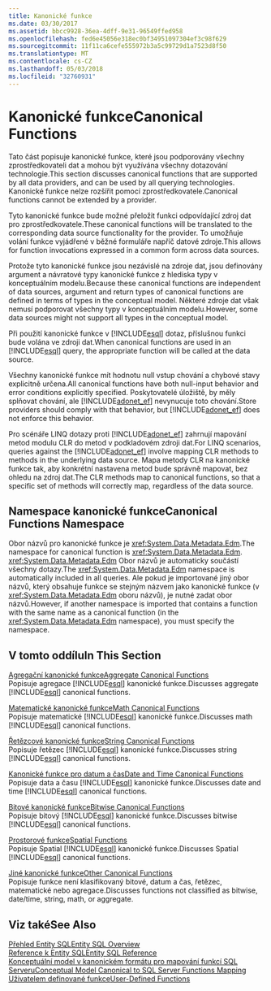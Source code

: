 ```yaml
---
title: Kanonické funkce
ms.date: 03/30/2017
ms.assetid: bbcc9928-36ea-4dff-9e31-96549ffed958
ms.openlocfilehash: fed6e45056e318ec0bf34951097304ef3c98f629
ms.sourcegitcommit: 11f11ca6cefe555972b3a5c99729d1a7523d8f50
ms.translationtype: MT
ms.contentlocale: cs-CZ
ms.lasthandoff: 05/03/2018
ms.locfileid: "32760931"
---
```

# <a name="canonical-functions"></a><span data-ttu-id="b4f02-102">Kanonické funkce</span><span class="sxs-lookup"><span data-stu-id="b4f02-102">Canonical Functions</span></span>
<span data-ttu-id="b4f02-103">Tato část popisuje kanonické funkce, které jsou podporovány všechny zprostředkovateli dat a mohou být využívána všechny dotazování technologie.</span><span class="sxs-lookup"><span data-stu-id="b4f02-103">This section discusses canonical functions that are supported by all data providers, and can be used by all querying technologies.</span></span> <span data-ttu-id="b4f02-104">Kanonické funkce nelze rozšířit pomocí zprostředkovatele.</span><span class="sxs-lookup"><span data-stu-id="b4f02-104">Canonical functions cannot be extended by a provider.</span></span>  
  
 <span data-ttu-id="b4f02-105">Tyto kanonické funkce bude možné přeložit funkci odpovídající zdroj dat pro zprostředkovatele.</span><span class="sxs-lookup"><span data-stu-id="b4f02-105">These canonical functions will be translated to the corresponding data source functionality for the provider.</span></span> <span data-ttu-id="b4f02-106">To umožňuje volání funkce vyjádřené v běžné formuláře napříč datové zdroje.</span><span class="sxs-lookup"><span data-stu-id="b4f02-106">This allows for function invocations expressed in a common form across data sources.</span></span>  
  
 <span data-ttu-id="b4f02-107">Protože tyto kanonické funkce jsou nezávislé na zdroje dat, jsou definovány argument a návratové typy kanonické funkce z hlediska typy v konceptuálním modelu.</span><span class="sxs-lookup"><span data-stu-id="b4f02-107">Because these canonical functions are independent of data sources, argument and return types of canonical functions are defined in terms of types in the conceptual model.</span></span> <span data-ttu-id="b4f02-108">Některé zdroje dat však nemusí podporovat všechny typy v konceptuálním modelu.</span><span class="sxs-lookup"><span data-stu-id="b4f02-108">However, some data sources might not support all types in the conceptual model.</span></span>  
  
 <span data-ttu-id="b4f02-109">Při použití kanonické funkce v [!INCLUDE[esql](../../../../../../includes/esql-md.md)] dotaz, příslušnou funkci bude volána ve zdroji dat.</span><span class="sxs-lookup"><span data-stu-id="b4f02-109">When canonical functions are used in an [!INCLUDE[esql](../../../../../../includes/esql-md.md)] query, the appropriate function will be called at the data source.</span></span>  
  
 <span data-ttu-id="b4f02-110">Všechny kanonické funkce mít hodnotu null vstup chování a chybové stavy explicitně určena.</span><span class="sxs-lookup"><span data-stu-id="b4f02-110">All canonical functions have both null-input behavior and error conditions explicitly specified.</span></span> <span data-ttu-id="b4f02-111">Poskytovatelé úložiště, by měly splňovat chování, ale [!INCLUDE[adonet_ef](../../../../../../includes/adonet-ef-md.md)] nevynucuje toto chování.</span><span class="sxs-lookup"><span data-stu-id="b4f02-111">Store providers should comply with that behavior, but [!INCLUDE[adonet_ef](../../../../../../includes/adonet-ef-md.md)] does not enforce this behavior.</span></span>  
  
 <span data-ttu-id="b4f02-112">Pro scénáře LINQ dotazy proti [!INCLUDE[adonet_ef](../../../../../../includes/adonet-ef-md.md)] zahrnují mapování metod modulu CLR do metod v podkladovém zdroji dat.</span><span class="sxs-lookup"><span data-stu-id="b4f02-112">For LINQ scenarios, queries against the [!INCLUDE[adonet_ef](../../../../../../includes/adonet-ef-md.md)] involve mapping CLR methods to methods in the underlying data source.</span></span> <span data-ttu-id="b4f02-113">Mapa metody CLR na kanonické funkce tak, aby konkrétní nastavena metod bude správně mapovat, bez ohledu na zdroj dat.</span><span class="sxs-lookup"><span data-stu-id="b4f02-113">The CLR methods map to canonical functions, so that a specific set of methods will correctly map, regardless of the data source.</span></span>  
  
## <a name="canonical-functions-namespace"></a><span data-ttu-id="b4f02-114">Namespace kanonické funkce</span><span class="sxs-lookup"><span data-stu-id="b4f02-114">Canonical Functions Namespace</span></span>  
 <span data-ttu-id="b4f02-115">Obor názvů pro kanonické funkce je <xref:System.Data.Metadata.Edm>.</span><span class="sxs-lookup"><span data-stu-id="b4f02-115">The namespace for canonical function is <xref:System.Data.Metadata.Edm>.</span></span> <span data-ttu-id="b4f02-116"><xref:System.Data.Metadata.Edm> Obor názvů je automaticky součástí všechny dotazy.</span><span class="sxs-lookup"><span data-stu-id="b4f02-116">The <xref:System.Data.Metadata.Edm> namespace is automatically included in all queries.</span></span> <span data-ttu-id="b4f02-117">Ale pokud je importované jiný obor názvů, který obsahuje funkce se stejným názvem jako kanonické funkce (v <xref:System.Data.Metadata.Edm> oboru názvů), je nutné zadat obor názvů.</span><span class="sxs-lookup"><span data-stu-id="b4f02-117">However, if another namespace is imported that contains a function with the same name as a canonical function (in the <xref:System.Data.Metadata.Edm> namespace), you must specify the namespace.</span></span>  
  
## <a name="in-this-section"></a><span data-ttu-id="b4f02-118">V tomto oddílu</span><span class="sxs-lookup"><span data-stu-id="b4f02-118">In This Section</span></span>  
 [<span data-ttu-id="b4f02-119">Agregační kanonické funkce</span><span class="sxs-lookup"><span data-stu-id="b4f02-119">Aggregate Canonical Functions</span></span>](../../../../../../docs/framework/data/adonet/ef/language-reference/aggregate-canonical-functions.md)  
 <span data-ttu-id="b4f02-120">Popisuje agregace [!INCLUDE[esql](../../../../../../includes/esql-md.md)] kanonické funkce.</span><span class="sxs-lookup"><span data-stu-id="b4f02-120">Discusses aggregate [!INCLUDE[esql](../../../../../../includes/esql-md.md)] canonical functions.</span></span>  
  
 [<span data-ttu-id="b4f02-121">Matematické kanonické funkce</span><span class="sxs-lookup"><span data-stu-id="b4f02-121">Math Canonical Functions</span></span>](../../../../../../docs/framework/data/adonet/ef/language-reference/math-canonical-functions.md)  
 <span data-ttu-id="b4f02-122">Popisuje matematické [!INCLUDE[esql](../../../../../../includes/esql-md.md)] kanonické funkce.</span><span class="sxs-lookup"><span data-stu-id="b4f02-122">Discusses math [!INCLUDE[esql](../../../../../../includes/esql-md.md)] canonical functions.</span></span>  
  
 [<span data-ttu-id="b4f02-123">Řetězcové kanonické funkce</span><span class="sxs-lookup"><span data-stu-id="b4f02-123">String Canonical Functions</span></span>](../../../../../../docs/framework/data/adonet/ef/language-reference/string-canonical-functions.md)  
 <span data-ttu-id="b4f02-124">Popisuje řetězec [!INCLUDE[esql](../../../../../../includes/esql-md.md)] kanonické funkce.</span><span class="sxs-lookup"><span data-stu-id="b4f02-124">Discusses string [!INCLUDE[esql](../../../../../../includes/esql-md.md)] canonical functions.</span></span>  
  
 [<span data-ttu-id="b4f02-125">Kanonické funkce pro datum a čas</span><span class="sxs-lookup"><span data-stu-id="b4f02-125">Date and Time Canonical Functions</span></span>](../../../../../../docs/framework/data/adonet/ef/language-reference/date-and-time-canonical-functions.md)  
 <span data-ttu-id="b4f02-126">Popisuje data a času [!INCLUDE[esql](../../../../../../includes/esql-md.md)] kanonické funkce.</span><span class="sxs-lookup"><span data-stu-id="b4f02-126">Discusses date and time [!INCLUDE[esql](../../../../../../includes/esql-md.md)] canonical functions.</span></span>  
  
 [<span data-ttu-id="b4f02-127">Bitové kanonické funkce</span><span class="sxs-lookup"><span data-stu-id="b4f02-127">Bitwise Canonical Functions</span></span>](../../../../../../docs/framework/data/adonet/ef/language-reference/bitwise-canonical-functions.md)  
 <span data-ttu-id="b4f02-128">Popisuje bitový [!INCLUDE[esql](../../../../../../includes/esql-md.md)] kanonické funkce.</span><span class="sxs-lookup"><span data-stu-id="b4f02-128">Discusses bitwise [!INCLUDE[esql](../../../../../../includes/esql-md.md)] canonical functions.</span></span>  
  
 [<span data-ttu-id="b4f02-129">Prostorové funkce</span><span class="sxs-lookup"><span data-stu-id="b4f02-129">Spatial Functions</span></span>](../../../../../../docs/framework/data/adonet/ef/language-reference/spatial-functions.md)  
 <span data-ttu-id="b4f02-130">Popisuje Spatial [!INCLUDE[esql](../../../../../../includes/esql-md.md)] kanonické funkce.</span><span class="sxs-lookup"><span data-stu-id="b4f02-130">Discusses Spatial [!INCLUDE[esql](../../../../../../includes/esql-md.md)] canonical functions.</span></span>  
  
 [<span data-ttu-id="b4f02-131">Jiné kanonické funkce</span><span class="sxs-lookup"><span data-stu-id="b4f02-131">Other Canonical Functions</span></span>](../../../../../../docs/framework/data/adonet/ef/language-reference/other-canonical-functions.md)  
 <span data-ttu-id="b4f02-132">Popisuje funkce není klasifikovaný bitové, datum a čas, řetězec, matematické nebo agregace.</span><span class="sxs-lookup"><span data-stu-id="b4f02-132">Discusses functions not classified as bitwise, date/time, string, math, or aggregate.</span></span>  
  
## <a name="see-also"></a><span data-ttu-id="b4f02-133">Viz také</span><span class="sxs-lookup"><span data-stu-id="b4f02-133">See Also</span></span>  
 [<span data-ttu-id="b4f02-134">Přehled Entity SQL</span><span class="sxs-lookup"><span data-stu-id="b4f02-134">Entity SQL Overview</span></span>](../../../../../../docs/framework/data/adonet/ef/language-reference/entity-sql-overview.md)  
 [<span data-ttu-id="b4f02-135">Reference k Entity SQL</span><span class="sxs-lookup"><span data-stu-id="b4f02-135">Entity SQL Reference</span></span>](../../../../../../docs/framework/data/adonet/ef/language-reference/entity-sql-reference.md)  
 [<span data-ttu-id="b4f02-136">Konceptuální model v kanonickém formátu pro mapování funkcí SQL Serveru</span><span class="sxs-lookup"><span data-stu-id="b4f02-136">Conceptual Model Canonical to SQL Server Functions Mapping</span></span>](../../../../../../docs/framework/data/adonet/ef/conceptual-model-canonical-to-sql-server-functions-mapping.md)  
 [<span data-ttu-id="b4f02-137">Uživatelem definované funkce</span><span class="sxs-lookup"><span data-stu-id="b4f02-137">User-Defined Functions</span></span>](../../../../../../docs/framework/data/adonet/ef/language-reference/user-defined-functions-entity-sql.md)

